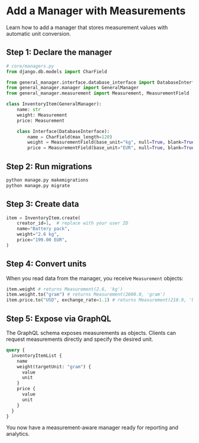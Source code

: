 # Add a Manager with Measurements

Learn how to add a manager that stores measurement values with automatic unit conversion.

## Step 1: Declare the manager

```python
# core/managers.py
from django.db.models import CharField

from general_manager.interface.database_interface import DatabaseInterface
from general_manager.manager import GeneralManager
from general_manager.measurement import Measurement, MeasurementField

class InventoryItem(GeneralManager):
    name: str
    weight: Measurement
    price: Measurement

    class Interface(DatabaseInterface):
        name = CharField(max_length=120)
        weight = MeasurementField(base_unit="kg", null=True, blank=True)
        price = MeasurementField(base_unit="EUR", null=True, blank=True)
```

## Step 2: Run migrations

```bash
python manage.py makemigrations
python manage.py migrate
```

## Step 3: Create data

```python
item = InventoryItem.create(
    creator_id=1,  # replace with your user ID
    name="Battery pack",
    weight="2.6 kg",
    price="199.00 EUR",
)
```

## Step 4: Convert units

When you read data from the manager, you receive `Measurement` objects:

```python
item.weight # returns Measurement(2.6, 'kg')
item.weight.to("gram") # returns Measurement(2600.0, 'gram')
item.price.to("USD", exchange_rate=1.1) # returns Measurement(218.9, 'USD')
```

## Step 5: Expose via GraphQL

The GraphQL schema exposes measurements as objects. Clients can request measurements directly and specify the desired unit.

```graphql
query {
  inventoryItemList {
    name
    weight(targetUnit: "gram") {
      value
      unit
    }
    price {
      value
      unit
    }
  }
}
```

You now have a measurement-aware manager ready for reporting and analytics.
